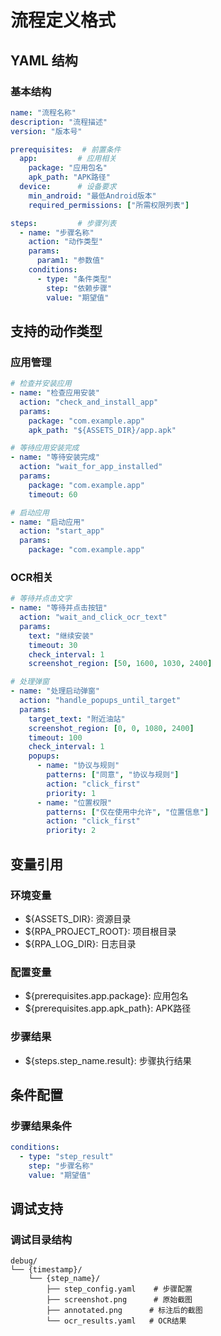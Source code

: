 # 流程定义格式

## YAML 结构

### 基本结构
```yaml
name: "流程名称"
description: "流程描述"
version: "版本号"

prerequisites:  # 前置条件
  app:         # 应用相关
    package: "应用包名"
    apk_path: "APK路径"
  device:      # 设备要求
    min_android: "最低Android版本"
    required_permissions: ["所需权限列表"]

steps:         # 步骤列表
  - name: "步骤名称"
    action: "动作类型"
    params: 
      param1: "参数值"
    conditions:
      - type: "条件类型"
        step: "依赖步骤"
        value: "期望值"
```

## 支持的动作类型

### 应用管理
```yaml
# 检查并安装应用
- name: "检查应用安装"
  action: "check_and_install_app"
  params:
    package: "com.example.app"
    apk_path: "${ASSETS_DIR}/app.apk"

# 等待应用安装完成
- name: "等待安装完成"
  action: "wait_for_app_installed"
  params:
    package: "com.example.app"
    timeout: 60

# 启动应用
- name: "启动应用"
  action: "start_app"
  params:
    package: "com.example.app"
```

### OCR相关
```yaml
# 等待并点击文字
- name: "等待并点击按钮"
  action: "wait_and_click_ocr_text"
  params:
    text: "继续安装"
    timeout: 30
    check_interval: 1
    screenshot_region: [50, 1600, 1030, 2400]

# 处理弹窗
- name: "处理启动弹窗"
  action: "handle_popups_until_target"
  params:
    target_text: "附近油站"
    screenshot_region: [0, 0, 1080, 2400]
    timeout: 100
    check_interval: 1
    popups:
      - name: "协议与规则"
        patterns: ["同意", "协议与规则"]
        action: "click_first"
        priority: 1
      - name: "位置权限"
        patterns: ["仅在使用中允许", "位置信息"]
        action: "click_first"
        priority: 2
```

## 变量引用

### 环境变量
- ${ASSETS_DIR}: 资源目录
- ${RPA_PROJECT_ROOT}: 项目根目录
- ${RPA_LOG_DIR}: 日志目录

### 配置变量
- ${prerequisites.app.package}: 应用包名
- ${prerequisites.app.apk_path}: APK路径

### 步骤结果
- ${steps.step_name.result}: 步骤执行结果

## 条件配置

### 步骤结果条件
```yaml
conditions:
  - type: "step_result"
    step: "步骤名称"
    value: "期望值"
```

## 调试支持

### 调试目录结构
```
debug/
└── {timestamp}/
    └── {step_name}/
        ├── step_config.yaml    # 步骤配置
        ├── screenshot.png      # 原始截图
        ├── annotated.png      # 标注后的截图
        └── ocr_results.yaml   # OCR结果
```
